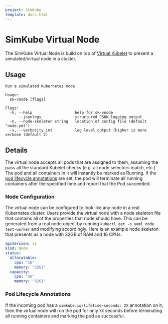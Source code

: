 ```yaml
---
project: SimKube
template: docs.html
---
```


# SimKube Virtual Node

The SimKube Virtual Node is build on top of [Virtual Kubelet](https://virtual-kubelet.io) to present a simulated/virtual
node in a cluster.

## Usage

```
Run a simulated Kubernetes node

Usage:
  sk-vnode [flags]

Flags:
  -h, --help                   help for sk-vnode
      --jsonlogs               structured JSON logging output
  -n, --node-skeleton string   location of config file (default "node.yml")
  -v, --verbosity int          log level output (higher is more verbose (default 2)
```

## Details

The virtual node accepts all pods that are assigned to them, assuming the pass all the standard Kubelet checks (e.g. all
node selectors match, etc.)  The pod and all containers in it will instantly be marked as Running.  If the [pod
lifecycle annotations](#pod-lifecycle-annotations) are set, the pod will terminate all running containers after the
specified time and report that the Pod succeeded.

### Node Configuration

The virtual node can be configured to look like any node in a real Kubernetes cluster.  Users provide the virtual node
with a node skeleton file that contains all of the properties that node should have.  This can be generated from a real
node object by running `kubectl get -o yaml node test-worker` and modifying accordingly.  Here is an example node
skeleton that presents as a node with 32GB of RAM and 16 CPUs:

```yaml
apiVersion: v1
kind: Node
status:
  allocatable:
    cpu: "16"
    memory: "32Gi"
  capacity:
    cpu: "16"
    memory: "32Gi"
```

### Pod Lifecycle Annotations

If the incoming pod has a `simkube.io/lifetime-seconds: XX` annotation on it, then the virtual node will run the pod for
only `XX` seconds before terminating all running containers and marking the pod as successful.
